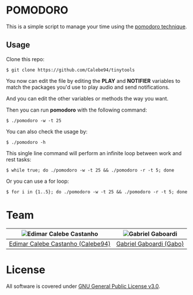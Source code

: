 # POMODORO

This is a simple script to manage your time using the [pomodoro technique](https://en.wikipedia.org/wiki/Pomodoro_Technique).

## Usage

Clone this repo:

```
$ git clone https://github.com/Calebe94/tinytools
```

You now can edit the file by editing the **PLAY** and **NOTIFIER** variables to match the packages you'd use to play audio and send notifications.

And you can edit the other variables or methods the way you want.

Then you can run **pomodoro** with the following command:

```
$ ./pomodoro -w -t 25
```

You can also check the usage by:

```
$ ./pomodoro -h
```

This single line command will perform an infinite loop between work and rest tasks:

```
$ while true; do ./pomodoro -w -t 25 && ./pomodoro -r -t 5; done
```

Or you can use a for loop:

```
$ for i in {1..5}; do ./pomodoro -w -t 25 && ./pomodoro -r -t 5; done
```

# Team

| <img src="https://github.com/Calebe94.png?size=200" alt="Edimar Calebe Castanho"> | <img src="https://github.com/gbgabo.png?size=200" alt="Gabriel Gaboardi"> | 
|:---------------------------------------------------------------------------------:|:-------------------------------------------------------------------------:|
| [Edimar Calebe Castanho (Calebe94)](https://github.com/Calebe94)                  | [Gabriel Gaboardi (Gabo)](https://github.com/gbgabo)                      |

# License

All software is covered under [GNU General Public License v3.0](https://www.gnu.org/licenses/gpl-3.0.en.html).
